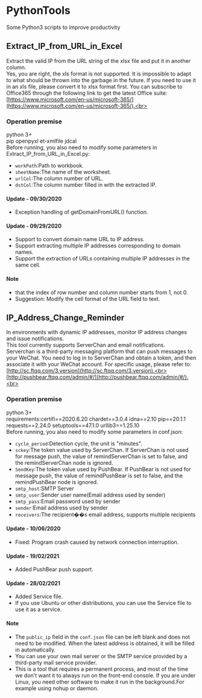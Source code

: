 PythonTools
====
Some Python3 scripts to improve productivity<br>

## Extract_IP_from_URL_in_Excel<br>
Extract the valid IP from the URL string of the xlsx file and put it in another column.<br>
Yes, you are right, the xls format is not supported. It is impossible to adapt to what should be thrown into the garbage in the future. If you need to use it in an xls file, please convert it to xlsx format first. You can subscribe to Office365 through the following link to get the latest Office suite:<br>
[https://www.microsoft.com/en-us/microsoft-365/](https://www.microsoft.com/en-us/microsoft-365/).<br>
### Operation premise<br>
python 3+<br>
pip openpyxl et-xmlfile jdcal<br>
Before running, you also need to modify some parameters in Extract_IP_from_URL_in_Excel.py:<br>
* `workPath`:Path to workbook.
* `sheetName`:The name of the worksheet.
* `urlCol`:The column number of URL.
* `dstCol`:The column number filled in with the extracted IP.<br>
#### Update - 09/30/2020
* Exception handling of getDomainFromURL() function.<br>
#### Update - 09/29/2020
* Support to convert domain name URL to IP address.<br>
* Support extracting multiple IP addresses corresponding to domain names.<br>
* Support the extraction of URLs containing multiple IP addresses in the same cell.<br>
#### Note
* that the index of row number and column number starts from 1, not 0.<br>
* Suggestion: Modify the cell format of the URL field to text.

## IP_Address_Change_Reminder<br>
In environments with dynamic IP addresses, monitor IP address changes and issue notifications.<br>
This tool currently supports ServerChan and email notifications.<br>
Serverchan is a third-party messaging platform that can push messages to your WeChat. You need to log in to ServerChan and obtain a token, and then associate it with your WeChat account. For specific usage, please refer to:<br>
[http://sc.ftqq.com/3.version](http://sc.ftqq.com/3.version).<br>
[http://pushbear.ftqq.com/admin/#/](http://pushbear.ftqq.com/admin/#/).<br>
### Operation premise<br>
python 3+<br>
requirements:certifi==2020.6.20 chardet==3.0.4 idna==2.10 pip==20.1.1 requests==2.24.0 setuptools==47.1.0 urllib3==1.25.10<br>
Before running, you also need to modify some parameters in conf.json:<br>
* `cycle_period`:Detection cycle, the unit is "minutes".
* `sckey`:The token value used by ServerChan. If ServerChan is not used for message push, the value of remindServerChan is set to false, and the remindServerChan node is ignored.
* `SendKey`:The token value used by PushBear. If PushBear is not used for message push, the value of remindPushBear is
set to false, and the remindPushBear node is ignored.
* `smtp_host`:SMTP Server
* `smtp_user`:Sender user name(Email address used by sender)
* `smtp_pass`:Email password used by sender
* `sender`:Email address used by sender
* `receivers`:The recipient��s email address, supports multiple recipients<br>
#### Update - 10/06/2020
* Fixed: Program crash caused by network connection interruption.<br>
#### Update - 19/02/2021
* Added PushBear push support.<br>
#### Update - 28/02/2021
* Added Service file.<br>
* If you use Ubuntu or other distributions, you can use the Service file to use it as a service.<br>
#### Note
* The `public_ip` field in the `conf.json` file can be left blank and does not need to be modified. When the latest address is obtained, it will be filled in automatically.
* You can use your own mail server or the SMTP service provided by a third-party mail service provider.
* This is a tool that requires a permanent process, and most of the time we don't want it to always run on the front-end console. If you are under Linux, you need other software to make it run in the background.For example using nohup or daemon.<br>
